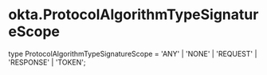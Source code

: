 # okta.ProtocolAlgorithmTypeSignatureScope

type ProtocolAlgorithmTypeSignatureScope = 'ANY' | 'NONE' | 'REQUEST' | 'RESPONSE' | 'TOKEN';

